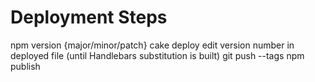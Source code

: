 # Deployment Steps
npm version {major/minor/patch}
cake deploy
edit version number in deployed file (until Handlebars substitution is built)
git push --tags
npm publish